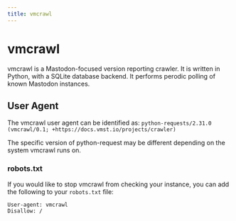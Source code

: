 ```yaml
---
title: vmcrawl
---
```


# vmcrawl

vmcrawl is a Mastodon-focused version reporting crawler.
It is written in Python, with a SQLite database backend.
It performs perodic polling of known Mastodon instances.

## User Agent

The vmcrawl user agent can be identified as: `python-requests/2.31.0 (vmcrawl/0.1; +https://docs.vmst.io/projects/crawler)`

The specific version of python-request may be different depending on the system vmcrawl runs on.

### robots.txt

If you would like to stop vmcrawl from checking your instance, you can add the following to your `robots.txt` file:

```
User-agent: vmcrawl
Disallow: /
```